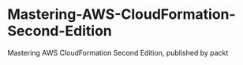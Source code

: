 # Mastering-AWS-CloudFormation-Second-Edition
Mastering AWS CloudFormation Second Edition, published by packt
